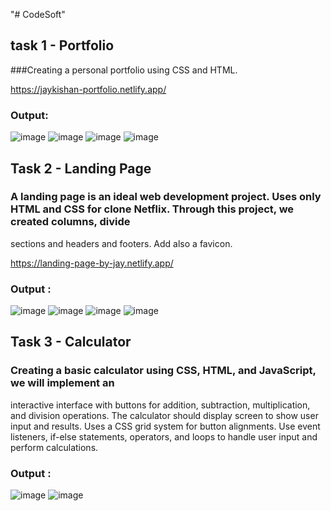 "# CodeSoft"
## task 1 - Portfolio
###Creating a personal portfolio using CSS and HTML.

https://jaykishan-portfolio.netlify.app/

### Output:

![image](https://github.com/jay-kishan010/CodSoft/assets/124438245/013ae7ed-1f2c-4fa6-a985-d022222c5399)
![image](https://github.com/jay-kishan010/CodSoft/assets/124438245/4a974ec9-5830-4702-966b-e2e3f2bb27a8)
![image](https://github.com/jay-kishan010/CodSoft/assets/124438245/99f4800d-f665-42c0-9251-2627bc1167e9)
![image](https://github.com/jay-kishan010/CodSoft/assets/124438245/5faaec20-8bf6-43ea-989b-f5c73f206b04)


## Task 2 - Landing Page
### A landing page is an ideal web development project. Uses only HTML and CSS for clone Netflix. Through this project, we created columns, divide
sections and  headers and footers. Add also a favicon.

https://landing-page-by-jay.netlify.app/

### Output :
![image](https://github.com/jay-kishan010/CodSoft/assets/124438245/d4428dc6-3438-40b4-b337-0cd81e754a1c)
![image](https://github.com/jay-kishan010/CodSoft/assets/124438245/3b55f828-e547-4b98-9b5e-d98aa12e1fbd)
![image](https://github.com/jay-kishan010/CodSoft/assets/124438245/2aeb8c63-24c4-412d-89d8-899a8b17ff40)
![image](https://github.com/jay-kishan010/CodSoft/assets/124438245/47e354d4-2a1c-4a24-a97f-7ab87b40bfb6)

## Task 3 - Calculator 
### Creating a basic calculator using CSS, HTML, and JavaScript, we will implement an
interactive interface with buttons for addition, subtraction, multiplication, and division
operations. The calculator should  display screen to show user input and results. Uses a
CSS grid system for button alignments. Use event listeners, if-else statements, operators, and
loops to handle user input and perform calculations. 
### Output : 
![image](https://github.com/jay-kishan010/CodSoft/assets/124438245/55f33b98-9fdb-463c-b0f6-fb24dad21f53)
![image](https://github.com/jay-kishan010/CodSoft/assets/124438245/d14768cc-4e93-4491-9013-79fec9821f93)
  
